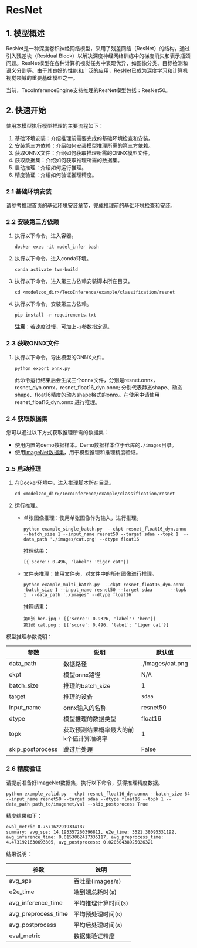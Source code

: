 # ResNet

## 1. 模型概述

ResNet是一种深度卷积神经网络模型，采用了残差网络（ResNet）的结构，通过引入残差块（Residual Block）以解决深度神经网络训练中的梯度消失和表示瓶颈问题。ResNet模型在各种计算机视觉任务中表现优异，如图像分类、目标检测和语义分割等。由于其良好的性能和广泛的应用，ResNet已成为深度学习和计算机视觉领域的重要基础模型之一。

当前，TecoInferenceEngine支持推理的ResNet模型包括：ResNet50。

## 2. 快速开始

使用本模型执行模型推理的主要流程如下：
1. 基础环境安装：介绍推理前需要完成的基础环境检查和安装。
2. 安装第三方依赖：介绍如何安装模型推理所需的第三方依赖。
3. 获取ONNX文件：介绍如何获取推理所需的ONNX模型文件。
4. 获取数据集：介绍如何获取推理所需的数据集。
5. 启动推理：介绍如何运行推理。
6. 精度验证：介绍如何验证推理精度。

### 2.1 基础环境安装

请参考推理首页的[基础环境安装](../../../README.md)章节，完成推理前的基础环境检查和安装。

### 2.2 安装第三方依赖

1. 执行以下命令，进入容器。

   ```
   docker exec -it model_infer bash
   ```

2. 执行以下命令，进入conda环境。
   ```
   conda activate tvm-build
   ```

3. 执行以下命令，进入第三方依赖安装脚本所在目录。

   ```
   cd <modelzoo_dir>/TecoInference/example/classification/resnet
   ```

4. 执行以下命令，安装第三方依赖。

   ```
   pip install -r requirements.txt
   ```

   **注意**：若速度过慢，可加上`-i`参数指定源。


### 2.3 获取ONNX文件

1. 执行以下命令，导出模型的ONNX文件。

   
   ```
   python export_onnx.py
   ```
   
   此命令运行结束后会生成三个onnx文件，分别是resnet.onnx，resnet_dyn.onnx，resnet_float16_dyn.onnx; 分别代表静态shape、动态shape、float16精度的动态shape格式的onnx。在使用中请使用 resnet_float16_dyn.onnx 进行推理。

### 2.4 获取数据集

您可以通过以下方式获取推理所需的数据集：
- 使用内置的demo数据样本。Demo数据样本位于仓库的`./images`目录。
- 使用[ImageNet数据集](https://image-net.org/download-images)，用于模型推理和推理精度验证。

### 2.5 启动推理

1. 在Docker环境中，进入推理脚本所在目录。

   ```
   cd <modelzoo_dir>/TecoInference/example/classification/resnet
   ```

2. 运行推理。

   - 单张图像推理：使用单张图像作为输入，进行推理。
   
     ```
     python example_single_batch.py  --ckpt resnet_float16_dyn.onnx --batch_size 1 --input_name resnet50 --target sdaa --topk 1  --data_path './images/cat.png' --dtype float16
     ```

      推理结果：

      ```
      [{'score': 0.496, 'label': 'tiger cat'}]
      ```

    - 文件夹推理：使用文件夹，对文件中的所有图像进行推理。

      ```
      python example_multi_batch.py  --ckpt resnet_float16_dyn.onnx --batch_size 1 --input_name resnet50 --target sdaa       --topk 1  --data_path './images' --dtype float16
      ```

      推理结果：
  
      ```
      第0张 hen.jpg : [{'score': 0.9326, 'label': 'hen'}]
      第1张 cat.png : [{'score': 0.496, 'label': 'tiger cat'}]
      ```

 模型推理参数说明：

| 参数 | 说明 | 默认值 |
| ------------- | ------------- | ------------- |
| data_path  |数据路径 |./images/cat.png|
| ckpt       | 模型onnx路径  | N/A |
| batch_size | 推理的batch_size  | 1 |
| target     | 推理的设备 | `sdaa` |
| input_name |  onnx输入的名称 | resnet50  |
| dtype      | 模型推理的数据类型  | float16 |
| topk       |获取预测结果概率最大的前k个值计算准确率   | 1 |
| skip_postprocess | 跳过后处理  | False |

### 2.6 精度验证

请提前准备好ImageNet数据集，执行以下命令，获得推理精度数据。

```
python example_valid.py --ckpt resnet_float16_dyn.onnx --batch_size 64 --input_name resnet50 --target sdaa --dtype float16 --topk 1 --data_path path_to/imagenet/val --skip_postprocess True
```

精度结果如下：

```
eval_metric 0.7571622919334187
summary: avg_sps: 14.195357260396811, e2e_time: 3521.38095331192, avg_inference_time: 0.0153062417335117, avg_preprocess_time: 4.4731921630693305, avg_postprocess: 0.02030438925026321
```

 结果说明：

| 参数 | 说明 |
| ------------- | ------------- |
| avg_sps | 吞吐量(images/s) |
| e2e_time | 端到端总耗时(s)  |
| avg_inference_time | 平均推理计算时间(s)  |
| avg_preprocess_time     | 平均预处理时间(s)  |
| avg_postprocess |  平均后处理时间(s) |
| eval_metric      | 数据集验证精度  |